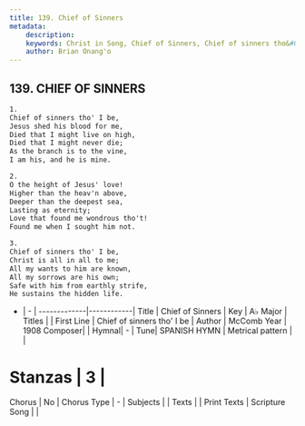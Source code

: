 ```yaml
---
title: 139. Chief of Sinners
metadata:
    description: 
    keywords: Christ in Song, Chief of Sinners, Chief of sinners tho&#039; I be, 
    author: Brian Onang'o
---
```



## 139. CHIEF OF SINNERS

```txt
1.
Chief of sinners tho' I be,
Jesus shed his blood for me,
Died that I might live on high,
Died that I might never die;
As the branch is to the vine,
I am his, and he is mine.

2.
O the height of Jesus' love!
Higher than the heav'n above,
Deeper than the deepest sea,
Lasting as eternity;
Love that found me wondrous tho't!
Found me when I sought him not.

3.
Chief of sinners tho' I be,
Christ is all in all to me;
All my wants to him are known,
All my sorrows are his own;
Safe with him from earthly strife,
He sustains the hidden life.

```

- |   -  |
-------------|------------|
Title | Chief of Sinners |
Key | A♭ Major |
Titles |  |
First Line | Chief of sinners tho&#039; I be |
Author | McComb
Year | 1908
Composer|  |
Hymnal|  - |
Tune| SPANISH HYMN |
Metrical pattern | |
# Stanzas | 3 |
Chorus | No |
Chorus Type | - |
Subjects |  |
Texts |  |
Print Texts | 
Scripture Song |  |
  
